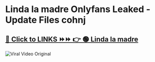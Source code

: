 
 # Linda la madre Onlyfans Leaked - Update Files cohnj

## <h2><a href="https://clipsfans.com/Linda_la_madre&ref=git">🔗 Click to LINKS ⏩⏩ 👉 🟢 Linda la madre </a></h2>

<a href="https://clipsfans.com/Linda_la_madre&ref=git" rel="nofollow" data-target="animated-image.originalLink"><img src="https://i.ibb.co.com/xMMVF88/686577567.gif" alt="Viral Video Original" style="max-width: 100%; display: inline-block;" data-target="animated-image.originalImage"></a>

